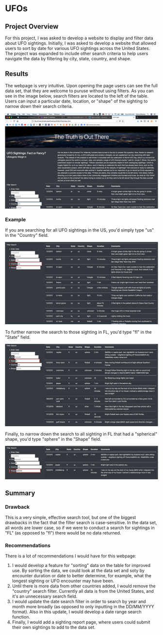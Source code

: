 # UFOs
## Project Overview
For this project, I was asked to develop a website to display and filter data about UFO sightings. Initially, I was asked to develop a website that allowed users to sort by date for various UFO sightings across the United States. The project was expanded to include other search criteria to help users navigate the data by filtering by city, state, country, and shape.

## Results
The webpage is very intuitive. Upon opening the page users can see the full data set, that they are welcome to puruse without using filters. As you can see in the image below, search filters are located to the left of the table. Users can input a particular date, location, or "shape" of the sighting to narrow down their search criteria.

<p align="center">
  <img src="https://github.com/liviblocker/UFOs/blob/main/Static/Images/Full_Page.png" width="600" />
</p>

### Example
If you are searching for all UFO sightings in the US, you'd simply type "us" in the "Country" field.

<p align="center">
  <img src="https://github.com/liviblocker/UFOs/blob/main/Static/Images/US_Search.png" width="600" />
</p>

To further narrow the search to those sighting in FL, you'd type "fl" in the "State" field.

<p align="center">
  <img src="https://github.com/liviblocker/UFOs/blob/main/Static/Images/FL_Search.png" width="600" />
</p>

Finally, to narrow down the search to all sighting in FL that had a "spherical" shape, you'd type "sphere" in the "Shape" field.

<p align="center">
  <img src="https://github.com/liviblocker/UFOs/blob/main/Static/Images/Sphere_Search.png" width="600" />
</p>


## Summary
### Drawback
This is a very simple, effective search tool, but one of the biggest drawbacks in the fact that the filter search is case-sensitive. In the data set, all words are lower case, so if we were to conduct a search for sightings in "FL" (as opposed to "fl") there would be no data returned.

### Recommendations
There is a lot of recommendations I would have for this webpage:
1. I would develop a feature for "sorting" data on the table for improved use. By sorting the data, we could look at the data set and soty by encounter duration or date to better determine, for example, what the longest sighting or UFO encounter may have been.
2. Until there is more data from other countries added, I would remove the "country" search filter. Currently all data is from the United States, and it's an unnecessary search field.
3. I would update the date search filter in order to search by year and month more broadly (as opposed to only inputting in the DD/MM/YYYY format). Also in this update, I would develop a date range search function.
4. Finally, I would add a sighting report page, where users could submit their own sightings to add to the data set.
